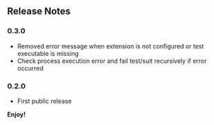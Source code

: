 ## Release Notes

### 0.3.0
* Removed error message when extension is not configured or test executable is missing
* Check process execution error and fail test/suit recursively if error occurred 

### 0.2.0
* First public release

**Enjoy!**